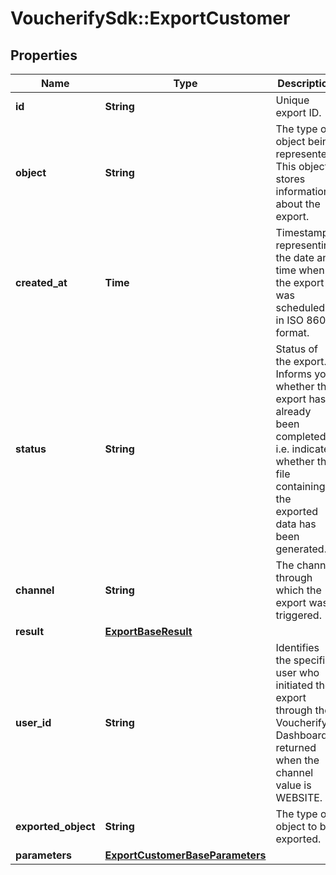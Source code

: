 # VoucherifySdk::ExportCustomer

## Properties

| Name | Type | Description | Notes |
| ---- | ---- | ----------- | ----- |
| **id** | **String** | Unique export ID. |  |
| **object** | **String** | The type of object being represented. This object stores information about the export. | [default to &#39;export&#39;] |
| **created_at** | **Time** | Timestamp representing the date and time when the export was scheduled in ISO 8601 format. |  |
| **status** | **String** | Status of the export. Informs you whether the export has already been completed, i.e. indicates whether the file containing the exported data has been generated. |  |
| **channel** | **String** | The channel through which the export was triggered. | [optional] |
| **result** | [**ExportBaseResult**](ExportBaseResult.md) |  |  |
| **user_id** | **String** | Identifies the specific user who initiated the export through the Voucherify Dashboard; returned when the channel value is WEBSITE. |  |
| **exported_object** | **String** | The type of object to be exported. | [default to &#39;customer&#39;] |
| **parameters** | [**ExportCustomerBaseParameters**](ExportCustomerBaseParameters.md) |  | [optional] |

